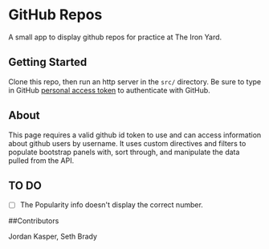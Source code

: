 
# GitHub Repos

A small app to display github repos for practice at The Iron Yard.

## Getting Started

Clone this repo, then run an http server in the `src/` directory. Be sure to type in GitHub [personal access token](https://github.com/settings/tokens) to authenticate with GitHub.


## About
This page requires a valid github id token to use and can access information about github users by username. It uses custom directives and filters to populate bootstrap panels with, sort through, and manipulate the data pulled from the API.

## TO DO
- [ ] The Popularity info doesn't display the correct number.

##Contributors

Jordan Kasper, Seth Brady
